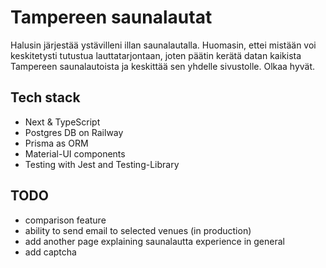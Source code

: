 # Tampereen saunalautat
Halusin järjestää ystävilleni illan saunalautalla. Huomasin, ettei mistään voi keskitetysti tutustua lauttatarjontaan, joten päätin kerätä datan kaikista Tampereen saunalautoista ja keskittää sen yhdelle sivustolle. Olkaa hyvät.

## Tech stack
- Next & TypeScript
- Postgres DB on Railway
- Prisma as ORM
- Material-UI components
- Testing with Jest and Testing-Library

## TODO
- comparison feature
- ability to send email to selected venues (in production)
- add another page explaining saunalautta experience in general
- add captcha